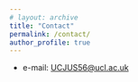 ```yaml
---
# layout: archive
title: "Contact"
permalink: /contact/
author_profile: true
---
```


* e-mail: UCJUS56@ucl.ac.uk
